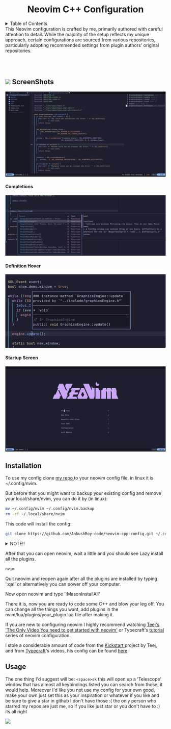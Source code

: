 <h1 align="center" > Neovim C++ Configuration </h1> 
<details>
    <summary>Table of Contents</summary>
    <ol>
        <li>
            <a href="#Screenshot">Screenshots</a>
        </li>
        <li>
            <a href="#install">Installation</a>
        </li>
        <li>
            <a href="#usage">Usage</a>
        </li>
    </ol>
</details >
This Neovim configuration is crafted by me, primarily authored with careful attention to detail. While the majority of the setup reflects my unique approach, certain configurations are sourced from various repositories, particularly adopting recommended settings from plugin authors' original repositories.

<br><br>

<h2 id="Screenshot">
 <img src="https://media2.giphy.com/media/QssGEmpkyEOhBCb7e1/giphy.gif?cid=ecf05e47a0n3gi1bfqntqmob8g9aid1oyj2wr3ds3mg700bl&rid=giphy.gif" width="25" class="overviews">
  <b> ScreenShots
  </b>
</h2>

<img src="Screenshots/ss1.png" >

#### Completions

<img src="Screenshots/suggestions.png" >

#### Definition Hover

<img src="Screenshots/functionDef.png" >

#### Startup Screen

<img src="Screenshots/Startup.png" >


<h2 id="install"> Installation</h2>
To use my config clone <a href="https://github.com/AnkushRoy-code/neovim-cpp-config.git">my repo </a> to your neovim config file, in linux it is ~/.config/nvim.

But before that you might want to backup your existing config and remove your local/share/nvim, you can do it by (in linux):

```bash
mv ~/.config/nvim ~/.config/nvim.backup
rm -rf ~/.local/share/nvim
```
This code will install the config:

```bash
git clone https://github.com/AnkushRoy-code/neovim-cpp-config.git ~/.config/nvim
```
<details>
<summary> NOTE!! </summary>
<br>
    You might want to remove the Screenshots directory and README.md file because they are of no use. You can do that by:
        
    rm -rf ~/.config/nvim/Screenshots ~/.config/nvim/README.md
</details>


After that you can open neovim, wait a little and you should see Lazy install all the plugins.

```bash
nvim
```
Quit neovim and reopen again after all the plugins are installed by typing '<esc>:qa!' or alternatively you can power off your computer.

Now open neovim and type ':MasonInstallAll'

There it is, now you are ready to code some C++ and blow your leg off. You can change all the things you want, add plugins in the nvim/lua/plugins/your_plugin.lua file after making it.

If you are new to configuring neovim I highly recommend watching <a href="https://www.google.com/url?sa=t&source=web&rct=j&opi=89978449&url=https://www.youtube.com/watch%3Fv%3Dm8C0Cq9Uv9o&ved=2ahUKEwj3mces4cOFAxUSwjgGHa0kAKUQtwJ6BAgVEAI&usg=AOvVaw3l37-ZOdfWEAkvP4MVRD_U">Teej's 'The Only Video You need to get started with neovim'</a> or Typecraft's <a href="https://www.google.com/url?sa=t&source=web&rct=j&opi=89978449&url=https://www.youtube.com/playlist%3Flist%3DPLsz00TDipIffreIaUNk64KxTIkQaGguqn&ved=2ahUKEwj_7riO4sOFAxVe4jgGHT_mBZ0QFnoECBQQAQ&usg=AOvVaw2Oe1-1SEDQeFuGpzLABLGX">tutorial </a>series of neovim configuration.

I stole a considerable amount of code from the <a href="https://www.google.com/url?sa=t&source=web&rct=j&opi=89978449&url=https://github.com/nvim-lua/kickstart.nvim&ved=2ahUKEwid55XN4sOFAxUnn2MGHe65Dp4QFnoECAYQAQ&usg=AOvVaw0elyrLhk3eytqxq9Vwm2zh"> Kickstart </a>project by Teej, and from <a href="https://www.youtube.com/@typecraft_dev">Typecraft</a>'s videos, his config can be found <a href="https://github.com/typecraft-dev/dotfiles/tree/master/nvim">here</a>.

<h2 id="usage"> Usage </h2>

The one thing I'd suggest will be: `<space>sk` this will open up a 'Telescope' window that has almost all keybindings listed you can search from those, it would help. Moreover I'd like you not use my config for your own good, make your own just set this as your inspiration or whatever if you like and be sure to give a star in github I don't have those :( the only person who starred my repos are just me, so if you like just star or you don't have to :) its all right

<img src="https://user-images.githubusercontent.com/73097560/115834477-dbab4500-a447-11eb-908a-139a6edaec5c.gif"><br><br>
